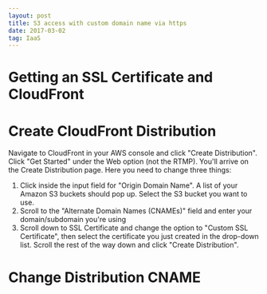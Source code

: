 ```yaml
---
layout: post
title: S3 access with custom domain name via https
date: 2017-03-02
tag: IaaS
---
```


# Getting an SSL Certificate and CloudFront

# Create CloudFront Distribution

Navigate to CloudFront in your AWS console and click "Create Distribution". Click "Get Started" under the Web option (not the RTMP). You'll arrive on the Create Distribution page. Here you need to change three things:
1. Click inside the input field for "Origin Domain Name". A list of your Amazon S3 buckets should pop up. Select the S3 bucket you want to use.
2. Scroll to the "Alternate Domain Names (CNAMEs)" field and enter your domain/subdomain you're using
3. Scroll down to SSL Certificate and change the option to "Custom SSL Certificate", then select the certificate you just created in the drop-down list. Scroll the rest of the way down and click "Create Distribution".

# Change Distribution CNAME
